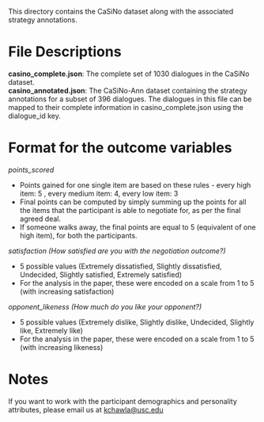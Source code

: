 
This directory contains the CaSiNo dataset along with the associated strategy annotations.

# File Descriptions

**casino_complete.json**: The complete set of 1030 dialogues in the CaSiNo dataset.\
**casino_annotated.json**: The CaSiNo-Ann dataset containing the strategy annotations for a subset of 396 dialogues. The dialogues in this file can be mapped to their complete information in casino_complete.json using the dialogue_id key.

# Format for the outcome variables

*points_scored*
 * Points gained for one single item are based on these rules - every high item: 5 , every medium item: 4, every low item: 3
 * Final points can be computed by simply summing up the points for all the items that the participant is able to negotiate for, as per the final agreed deal.
 * If someone walks away, the final points are equal to 5 (equivalent of one high item), for both the participants.

*satisfaction (How satisfied are you with the negotiation outcome?)* 
 * 5 possible values (Extremely dissatisfied, Slightly dissatisfied, Undecided, Slightly satisfied, Extremely satisfied)
 * For the analysis in the paper, these were encoded on a scale from 1 to 5 (with increasing satisfaction)

*opponent_likeness (How much do you like your opponent?)*
* 5 possible values (Extremely dislike, Slightly dislike, Undecided, Slightly like, Extremely like)
* For the analysis in the paper, these were encoded on a scale from 1 to 5 (with increasing likeness)

# Notes

If you want to work with the participant demographics and personality attributes, please email us at kchawla@usc.edu
